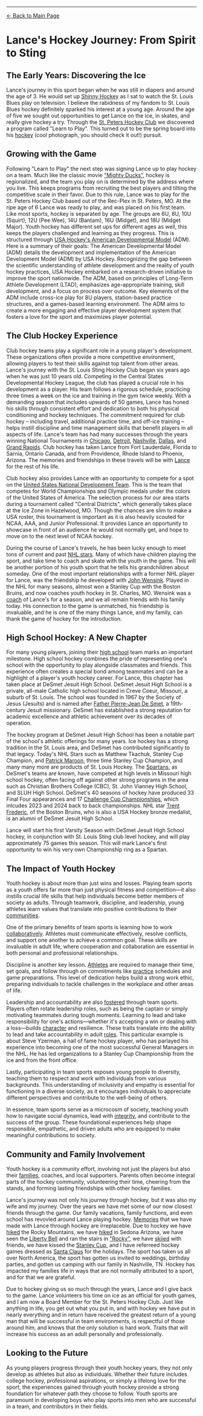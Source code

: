 ---

[← Back to Main Page](README.md)

# Lance's Hockey Journey: From Spirit to Sting

## The Early Years: Discovering the Ice

Lance's journey in this sport began when he was still in diapers and around the age of 3.  He would set up [Shinny Hockey](https://en.wikipedia.org/wiki/Shinny) as I sat to watch the St. Louis Blues play on television.  I believe the rabidness of my fandom to St. Louis Blues hockey definitely sparked his interest at a young age.  Around the age of five we sought out opportunities to get Lance on the ice, in skates, and really give hockey a try.  Through the [St. Peters Hockey Club](https://www.stpetershockey.com/) we discovered a program called "Learn to Play".  This turned out to be the spring board into his [hockey](https://github.com/efeagans/college-lion/blob/main/Little%20Lance.JPG) (cool photograph, you should check it out!) pursuit.

## Growing with the Game

Following "Learn to Play" the next step was signing Lance up to play hockey on a team.  Much like the classic movie ["Mighty Ducks"](https://github.com/efeagans/college-lion/blob/main/mighty%20ducks.jpg), hockey is regionalized, and the team you play on is determined by the address where you live.  This keeps programs from recruiting the best players and tilting the competitive scale in their favor.  Due to this rule, Lance was to play for the St. Peters Hockey Club based out of the Rec-Plex in St. Peters, MO.  At the ripe age of 6 Lance was ready to play, and was placed on his first team.  Like most sports, hockey is separated by age.  The groups are 6U, 8U, 10U (Squirt), 12U (Pee Wee), 14U (Bantam), 16U (Midget), and 18U (Midget Major).  Youth hockey has different set ups for different ages as well, this keeps the players challenged and learning as they progress.  This is structured through [USA Hockey's American Developmental Model](https://github.com/efeagans/college-lion/blob/main/ADM.pdf) (ADM). Here is a summary of their goals:  The American Developmental Model (ADM) details the development and implementation of the American Development Model (ADM) by USA Hockey. Recognizing the gap between the scientific understanding of athlete development and the reality of youth hockey practices, USA Hockey embarked on a research-driven initiative to improve the sport nationwide. The ADM, based on principles of Long-Term Athlete Development (LTAD), emphasizes age-appropriate training, skill development, and a focus on process over outcome. Key elements of the ADM include cross-ice play for 8U players, station-based practice structures, and a games-based learning environment. The ADM aims to create a more engaging and effective player development system that fosters a love for the sport and maximizes player potential.

## The Club Hockey Experience

Club hockey teams play a significant role in a young player's development. These organizations often provide a more competitive environment, allowing players to test their skills against top talent from other areas.  Lance's journey with the St. Louis Sting Hockey Club began six years ago when he was just 10 years old. Competing in the Central States Developmental Hockey League, the club has played a crucial role in his development as a player. His team follows a rigorous schedule, practicing three times a week on the ice and training in the gym twice weekly. With a demanding season that includes upwards of 50 games, Lance has honed his skills through consistent effort and dedication to both his physical conditioning and hockey techniques. The commitment required for club hockey – including travel, additional practice time, and off-ice training – helps instill discipline and time management skills that benefit players in all aspects of life.  Lance's team has had many successes through the years winning National Tournaments in [Chicago](https://github.com/efeagans/college-lion/blob/main/Chicago.jpg), [Detroit](https://github.com/efeagans/college-lion/blob/main/Detroit.JPG), [Nashville](https://github.com/efeagans/college-lion/blob/main/Nashville.jpg), [Dallas](https://github.com/efeagans/college-lion/blob/main/Dallas.jpg), and [Grand Rapids](https://github.com/efeagans/college-lion/blob/main/Western%20Michigan.JPG).  Club hockey has taken Lance from Fort Lauderdale, Florida to Sarnia, Ontario Canada, and from Providence, Rhode Island to Phoenix, Arizona.  The memories and friendships in these travels will be with [Lance](https://youtu.be/UoMB7OgBmv8) for the rest of his life.

Club hockey also provides Lance with an opportunity to compete for a spot on the [United States National Development Team](https://en.wikipedia.org/wiki/USA_Hockey_National_Team_Development_Program).  This is the team that competes for World Championships and Olympic medals under the colors of the United States of America.  The selection process for our area starts during a tournament called "Central Districts", which generally takes place at the Ice Zone in Hazelwood, MO.  Though the chances are slim to make a USA roster, this tournament is important as it is also heavily scouted for NCAA, AAA, and Junior Professional.  It provides Lance an opportunity to showcase in front of an audience he would not normally get, and hope to move on to the next level of NCAA hockey.  

During the course of Lance's travels, he has been lucky enough to meet tons of current and past [NHL stars](https://www.canva.com/design/DAGRI-8z48U/HEThL8O8f6JvgOg_orx7VQ/view?utm_content=DAGRI-8z48U&utm_campaign=share_your_design&utm_medium=link&utm_source=shareyourdesignpanel).  Many of which have children playing the sport, and take time to coach and skate with the youth in the game.  This will be another portion of his youth sport that he tells his grandchildren about someday.  One of the most important relationships with a former NHL player for Lance, was the friendship he developed with [John Wensink](https://en.wikipedia.org/wiki/John_Wensink).  Played in the NHL for many seasons, almost won a Stanley Cup with the Boston Bruins, and now coaches youth hockey in St. Charles, MO.  Wensink was a [coach](https://github.com/efeagans/college-lion/blob/main/Coach%20Wensink.JPG) of Lance's for a season, and we all remain friends with his family today.  His connection to the game is unmatched, his friendship is invaluable, and he is one of the many things Lance, and my family, can thank the game of hockey for the introduction.

## High School Hockey: A New Chapter

For many young players, joining their [high school](https://www.desmethockey.org.app.crossbar.org/) team marks an important milestone. High school hockey combines the pride of representing one's school with the opportunity to play alongside classmates and friends. This experience often creates a special bond among teammates and can be a highlight of a player's youth hockey career.  For Lance, this chapter has taken place at DeSmet Jesuit High School.  DeSmet Jesuit High School is a private, all-male Catholic high school located in Creve Coeur, Missouri, a suburb of St. Louis. The school was founded in 1967 by the Society of Jesus (Jesuits) and is named after [Father Pierre-Jean De Smet](https://en.wikipedia.org/wiki/Pierre-Jean_De_Smet), a 19th-century Jesuit missionary. DeSmet has established a strong reputation for academic excellence and athletic achievement over its decades of operation.

The hockey program at DeSmet Jesuit High School has been a notable part of the school's athletic offerings for many years. Ice hockey has a strong tradition in the St. Louis area, and DeSmet has contributed significantly to that legacy.  Today's NHL Stars such as Matthew Tkachuk, Stanley Cup Champion, and [Patrick Maroon](https://en.wikipedia.org/wiki/Patrick_Maroon), three time Stanley Cup Champion, and many many more are products of St. Louis Hockey. The [Spartans](https://github.com/efeagans/college-lion/blob/main/Spartan.jpg), as DeSmet's teams are known, have competed at high levels in Missouri high school hockey, often facing off against other strong programs in the area such as Christian Brothers College (CBC), St. John Vianney High School, and SLUH High School. DeSmet's 40 seasons of hockey have produced 33 Final Four appearances and 17 [Challenge Cup Championships](https://en.wikipedia.org/wiki/High_school_ice_hockey_in_Missouri), which inlcudes 2023 and 2024 back to back championships.  NHL star [Trent Frederic](https://en.wikipedia.org/wiki/Trent_Frederic), of the Boston Bruins, who is also a USA Hockey bronze medalist, is an alumni of DeSmet Jesuit High School.

Lance will start his first Varsity Season with DeSmet Jesuit High School hockey, in conjunction with St. Louis Sting club level hockey, and will play approximately 75 games this season.  This will mark Lance's first opportunity to win his very own Championship ring as a Spartan.

## The Impact of Youth Hockey

Youth hockey is about more than just wins and losses. Playing team sports as a youth offers far more than just physical fitness and competition—it also instills crucial life skills that help individuals become better members of society as adults. Through teamwork, discipline, and leadership, young athletes learn values that translate into positive contributions to their [communities](https://github.com/efeagans/college-lion/blob/main/Supporting%20Teammates.JPG).

One of the primary benefits of team sports is learning how to work [collaboratively](https://github.com/efeagans/college-lion/blob/main/Different%20Schools.jpg). Athletes must communicate effectively, resolve conflicts, and support one another to achieve a common goal. These skills are invaluable in adult life, where cooperation and collaboration are essential in both personal and professional relationships.

Discipline is another key lesson. [Athletes](https://github.com/efeagans/college-lion/blob/main/Bonding.jpg) are required to manage their time, set goals, and follow through on commitments like [practice](https://github.com/efeagans/college-lion/blob/main/Practice.jpg) schedules and game preparations. This level of dedication helps build a strong work ethic, preparing individuals to tackle challenges in the workplace and other areas of life.

Leadership and accountability are also [fostered](https://github.com/efeagans/college-lion/blob/main/Leadership.jpg) through team sports. Players often rotate leadership roles, such as being the captain or simply motivating teammates during tough moments. Learning to lead and take responsibility for one's actions—whether it's accepting a win or dealing with a loss—builds [character](https://github.com/efeagans/college-lion/blob/main/Community.jpg) and resilience. These traits translate into the ability to lead and take accountability in adult [roles](https://en.wikipedia.org/wiki/Steve_Yzerman).  This particular example is about Steve Yzerman, a hall of fame hockey player, who has parlayed his experience into becoming one of the most successful General Managers in the NHL.  He has led organizations to a Stanley Cup Championship from the ice and from the front office.

Lastly, participating in team sports exposes young people to diversity, teaching them to respect and work with individuals from various backgrounds. This understanding of inclusivity and empathy is essential for functioning in a diverse society, as it encourages individuals to appreciate different perspectives and contribute to the well-being of others.

In essence, team sports serve as a microcosm of society, teaching youth how to navigate social dynamics, lead with [integrity](https://github.com/efeagans/college-lion/blob/main/Community%20(2).JPG), and contribute to the success of the group. These foundational experiences help shape responsible, empathetic, and driven adults who are equipped to make meaningful contributions to society.

## Community and Family Involvement

Youth hockey is a community effort, involving not just the players but also their [families](https://poe.com/chat/3jmluzn5k3glkbjshvn), coaches, and local supporters. Parents often become integral parts of the hockey community, volunteering their time, cheering from the stands, and forming lasting friendships with other hockey families.

Lance's journey was not only his journey through hockey, but it was also my wife and my journey.  Over the years we have met some of our now closest friends through the game. Our family vacations, family functions, and even school has revovled around Lance playing hockey.  [Memories](https://github.com/efeagans/college-lion/blob/main/Chicago%20Ribbon.JPEG) that we have made with Lance through hockey are irreplaceble.  Due to hockey we have [hiked](https://github.com/efeagans/college-lion/blob/main/Hiking.jpg) the Rocky Mountains, we have [hiked](https://github.com/efeagans/college-lion/blob/main/Arizona.jpg) in Sedona Arizona, we have seen the [Liberty Bell](https://github.com/efeagans/college-lion/blob/main/Liberty%20Bell.jpg) and ran the stairs in ["Rocky"](https://github.com/efeagans/college-lion/blob/main/Rocky.jpeg), we have [skiied](https://github.com/efeagans/college-lion/blob/main/Skiing.jpg) with friends, we have kissed the [Stanley Cup](https://github.com/efeagans/college-lion/blob/main/Family%20Stanley%20Cup.jpeg), and I have referreed hockey games dressed as [Santa Claus](https://github.com/efeagans/college-lion/blob/main/Santa.jpg) for the holidays.  The sport has taken us all over North America, the sport has gotten us invited to weddings, birthday parties, and gotten us camping with our family in Nashville, TN.  Hockey has impacted my families life in ways that are not normally attributed to a sport, and for that we are grateful.  

Due to hockey giving us so much through the years, Lance and I give back to the game.  Lance volunteers his time on ice as an official for youth games, and I am now a Board Member for the St. Peters Hockey Club.  Just like anything in life, you get out what you put in, and with hockey we have put in nearly everything and in return have received the greatest return of a young man that will be successful in team environments, is respectful of those around him, and knows that the only solution is hard work.  Traits that will increase his success as an adult personally and professionally.  

## Looking to the Future

As young players progress through their youth hockey years, they not only develop as athletes but also as individuals. Whether their future includes college hockey, professional aspirations, or simply a lifelong love for the sport, the experiences gained through youth hockey provide a strong foundation for whatever path they choose to follow.  Youth sports are paramount in developing boys who play sports into men who are successful in a team, and contributors in their fields.
